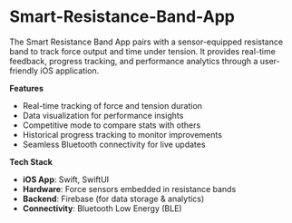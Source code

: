 # Smart-Resistance-Band-App
The Smart Resistance Band App pairs with a sensor-equipped resistance band to track force output and time under tension. It provides real-time feedback, progress tracking, and performance analytics through a user-friendly iOS application.


**Features**  
- Real-time tracking of force and tension duration  
- Data visualization for performance insights  
- Competitive mode to compare stats with others  
- Historical progress tracking to monitor improvements  
- Seamless Bluetooth connectivity for live updates  

**Tech Stack**  
- **iOS App**: Swift, SwiftUI  
- **Hardware**: Force sensors embedded in resistance bands  
- **Backend**: Firebase (for data storage & analytics)  
- **Connectivity**: Bluetooth Low Energy (BLE) 
